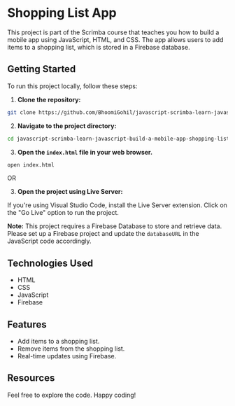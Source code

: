 # Shopping List App

This project is part of the Scrimba course that teaches you how to build a mobile app using JavaScript, HTML, and CSS. The app allows users to add items to a shopping list, which is stored in a Firebase database.

## Getting Started

To run this project locally, follow these steps:

1. **Clone the repository:**

```bash
git clone https://github.com/BhoomiGohil/javascript-scrimba-learn-javascript-build-a-mobile-app-shopping-list.git
```

2. **Navigate to the project directory:**

```bash
cd javascript-scrimba-learn-javascript-build-a-mobile-app-shopping-list
```

3. **Open the `index.html` file in your web browser.**

```bash
open index.html
```

OR

3. **Open the project using Live Server:**

If you're using Visual Studio Code, install the Live Server extension.
Click on the "Go Live" option to run the project.

**Note:** This project requires a Firebase Database to store and retrieve data. Please set up a Firebase project and update the `databaseURL` in the JavaScript code accordingly.

## Technologies Used

- HTML
- CSS
- JavaScript
- Firebase

## Features

- Add items to a shopping list.
- Remove items from the shopping list.
- Real-time updates using Firebase.

## Resources

Feel free to explore the code. Happy coding!
